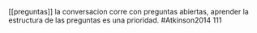 [[preguntas]]
la conversacion corre con preguntas abiertas, aprender la estructura de las preguntas es una prioridad.
#Atkinson2014 111
